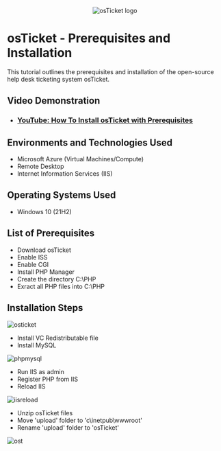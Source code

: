 <p align="center">
<img src="https://i.imgur.com/Clzj7Xs.png" alt="osTicket logo"/>
</p>

<h1>osTicket - Prerequisites and Installation</h1>
This tutorial outlines the prerequisites and installation of the open-source help desk ticketing system osTicket.<br />


<h2>Video Demonstration</h2>

- ### [YouTube: How To Install osTicket with Prerequisites](https://www.youtube.com)

<h2>Environments and Technologies Used</h2>

- Microsoft Azure (Virtual Machines/Compute)
- Remote Desktop
- Internet Information Services (IIS)

<h2>Operating Systems Used </h2>

- Windows 10</b> (21H2)

<h2>List of Prerequisites</h2>

- Download osTicket
- Enable ISS
- Enable CGI
- Install PHP Manager
- Create the directory C:\PHP
- Exract all PHP files into C:\PHP

<h2>Installation Steps</h2>

![osticket](https://github.com/user-attachments/assets/a292d859-9e46-4650-a7f4-a347a967d047)


- Install VC Redistributable file
- Install MySQL


![phpmysql](https://github.com/user-attachments/assets/ae62281c-d96b-42e8-8429-c398a7c64c79)

- Run IIS as admin
- Register PHP from IIS
- Reload IIS

![iisreload](https://github.com/user-attachments/assets/b90a0831-317d-4702-bff3-704f64f2856a)

- Unzip osTicket files
- Move 'upload' folder to 'c\inetpub\wwwroot'
- Rename 'upload' folder to 'osTicket'

![ost](https://github.com/user-attachments/assets/bca87e59-c262-4354-b500-cceab96f895e)




<br />
